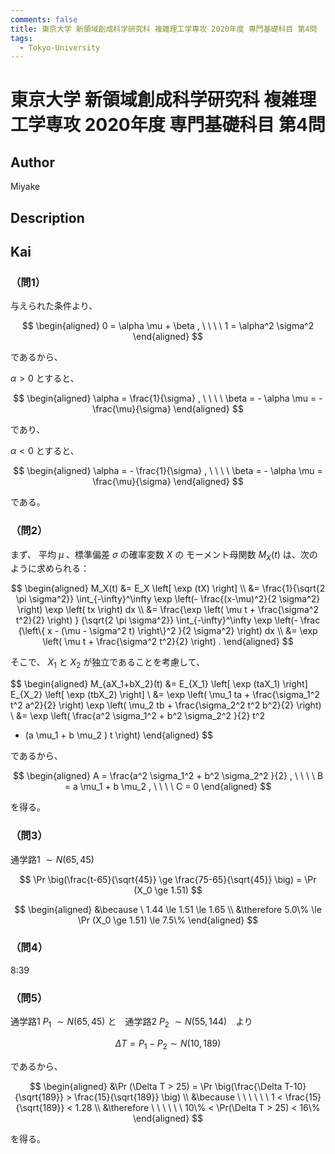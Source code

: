 ```yaml
---
comments: false
title: 東京大学 新領域創成科学研究科 複雑理工学専攻 2020年度 専門基礎科目 第4問
tags:
  - Tokyo-University
---
```

# 東京大学 新領域創成科学研究科 複雑理工学専攻 2020年度 専門基礎科目 第4問

## **Author**
Miyake

## **Description**

## **Kai**
### （問1）
与えられた条件より、

$$
\begin{aligned}
0 = \alpha \mu + \beta
, \ \ \ \ 
1 = \alpha^2 \sigma^2
\end{aligned}
$$

であるから、

$\alpha \gt 0$ とすると、

$$
\begin{aligned}
\alpha = \frac{1}{\sigma}
, \ \ \ \ 
\beta = - \alpha \mu = - \frac{\mu}{\sigma}
\end{aligned}
$$

であり、

$\alpha \lt 0$ とすると、

$$
\begin{aligned}
\alpha = - \frac{1}{\sigma}
, \ \ \ \ 
\beta = - \alpha \mu = \frac{\mu}{\sigma}
\end{aligned}
$$

である。

### （問2）
まず、 平均 $\mu$ 、標準偏差 $\sigma$ の確率変数 $X$ の
モーメント母関数 $M_X(t)$ は、次のように求められる：

$$
\begin{aligned}
M_X(t)
&= E_X \left[ \exp (tX) \right]
\\
&= \frac{1}{\sqrt{2 \pi \sigma^2}} \int_{-\infty}^\infty
\exp \left(- \frac{(x-\mu)^2}{2 \sigma^2} \right)
\exp \left( tx \right) dx
\\
&= \frac{\exp \left( \mu t + \frac{\sigma^2 t^2}{2} \right) }
{\sqrt{2 \pi \sigma^2}} \int_{-\infty}^\infty
\exp \left(- \frac
{\left\{ x - (\mu - \sigma^2 t) \right\}^2 }{2 \sigma^2} \right)
dx
\\
&= \exp \left( \mu t + \frac{\sigma^2 t^2}{2} \right)
.
\end{aligned}
$$

そこで、 $X_1$ と $X_2$ が独立であることを考慮して、

$$
\begin{aligned}
M_{aX_1+bX_2}(t)
&=
E_{X_1} \left[ \exp (taX_1) \right]
E_{X_2} \left[ \exp (tbX_2) \right]
\\
&=
\exp \left( \mu_1 ta + \frac{\sigma_1^2 t^2 a^2}{2} \right)
\exp \left( \mu_2 tb + \frac{\sigma_2^2 t^2 b^2}{2} \right)
\\
&=
\exp \left( \frac{a^2 \sigma_1^2 + b^2 \sigma_2^2 }{2} t^2
+ (a \mu_1 + b \mu_2 ) t \right)
\end{aligned}
$$

であるから、

$$
\begin{aligned}
A = \frac{a^2 \sigma_1^2 + b^2 \sigma_2^2 }{2}
, \ \ \ \ 
B = a \mu_1 + b \mu_2
, \ \ \ \ 
C = 0
\end{aligned}
$$

を得る。

### （問3）
通学路1 $\sim N(65, 45)$

$$
\Pr \big(\frac{t-65}{\sqrt{45}} \ge \frac{75-65}{\sqrt{45}} \big) = \Pr (X_0 \ge 1.51)
$$

$$
\begin{aligned}
&\because \  1.44 \le 1.51 \le 1.65 \\
&\therefore 5.0\% \le \Pr (X_0 \ge 1.51) \le 7.5\%
\end{aligned}
$$

### （問4）
8:39

### （問5）
通学路1 $P_1$ $\sim N(65, 45)$ と　通学路2 $P_2$ $\sim N(55, 144)$　より

$$
\Delta T = P_1 - P_2 \sim N(10, 189)
$$

であるから、

$$
\begin{aligned}
&\Pr (\Delta T > 25) = \Pr \big(\frac{\Delta T-10}{\sqrt{189}} > \frac{15}{\sqrt{189}} \big) \\
&\because \ \ \ \ \ \ 1 < \frac{15}{\sqrt{189}} < 1.28 \\
&\therefore \ \ \ \ \ \ 10\% < \Pr(\Delta T > 25) < 16\%
\end{aligned}
$$

を得る。